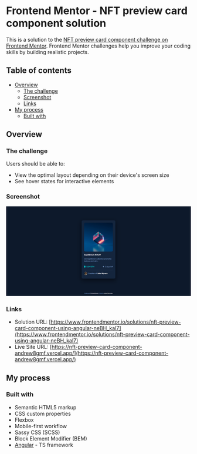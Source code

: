 # Frontend Mentor - NFT preview card component solution

This is a solution to the [NFT preview card component challenge on Frontend Mentor](https://www.frontendmentor.io/challenges/nft-preview-card-component-SbdUL_w0U). Frontend Mentor challenges help you improve your coding skills by building realistic projects. 

## Table of contents

- [Overview](#overview)
  - [The challenge](#the-challenge)
  - [Screenshot](#screenshot)
  - [Links](#links)
- [My process](#my-process)
  - [Built with](#built-with)

## Overview

### The challenge

Users should be able to:

- View the optimal layout depending on their device's screen size
- See hover states for interactive elements

### Screenshot

![](.github/screenshot.png)

### Links

- Solution URL: [https://www.frontendmentor.io/solutions/nft-preview-card-component-using-angular-neBH_kal7](https://www.frontendmentor.io/solutions/nft-preview-card-component-using-angular-neBH_kal7)
- Live Site URL: [https://nft-preview-card-component-andrew8gmf.vercel.app/](https://nft-preview-card-component-andrew8gmf.vercel.app/)

## My process

### Built with

- Semantic HTML5 markup
- CSS custom properties
- Flexbox
- Mobile-first workflow
- Sassy CSS (SCSS)
- Block Element Modifier (BEM)
- [Angular](https://angular.io/) - TS framework